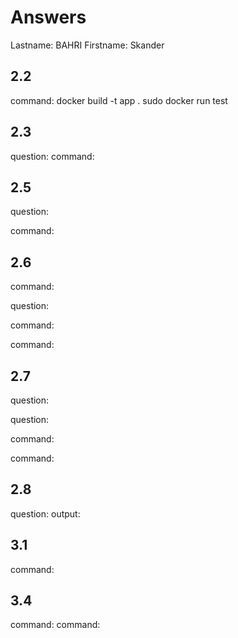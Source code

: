 # Answers

Lastname: BAHRI
Firstname: Skander
## 2.2
command: docker build -t app .
sudo docker run test
## 2.3
question: 
command: 

## 2.5
question: 

command: 
## 2.6
command:
 
question:
 
command:

command: 
## 2.7
question:

question:

command:
 
command:

## 2.8
question:
output:

## 3.1
command:

## 3.4
command:
command:
